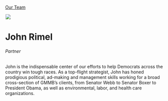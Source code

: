 





[Our Team](/who-we-are/team/)


![](data:image/gif;base64,R0lGODlhAQABAAAAACH5BAEKAAEALAAAAAABAAEAAAICTAEAOw==)![](https://www.gmmb.com/wp-content/uploads/2015/11/John-Rimel-1611-468x468.jpg)


John Rimel
==========


###### Partner


John is the indispensable center of our efforts to help Democrats across the country win tough races. As a top-flight strategist, John has honed prodigious political, ad-making and management skills working for a broad cross-section of GMMB’s clients, from Senator Webb to Senator Boxer to President Obama, as well as environmental, labor, and health care organizations.











